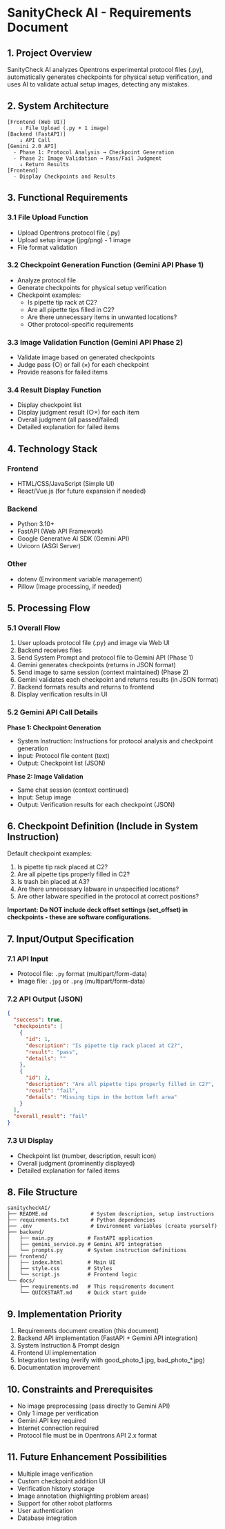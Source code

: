 # SanityCheck AI - Requirements Document

## 1. Project Overview

SanityCheck AI analyzes Opentrons experimental protocol files (.py), automatically generates checkpoints for physical setup verification, and uses AI to validate actual setup images, detecting any mistakes.

## 2. System Architecture

```
[Frontend (Web UI)]
    ↓ File Upload (.py + 1 image)
[Backend (FastAPI)]
    ↓ API Call
[Gemini 2.0 API]
  - Phase 1: Protocol Analysis → Checkpoint Generation
  - Phase 2: Image Validation → Pass/Fail Judgment
    ↓ Return Results
[Frontend]
  - Display Checkpoints and Results
```

## 3. Functional Requirements

### 3.1 File Upload Function

- Upload Opentrons protocol file (.py)
- Upload setup image (jpg/png) - 1 image
- File format validation

### 3.2 Checkpoint Generation Function (Gemini API Phase 1)

- Analyze protocol file
- Generate checkpoints for physical setup verification
- Checkpoint examples:
    - Is pipette tip rack at C2?
    - Are all pipette tips filled in C2?
    - Are there unnecessary items in unwanted locations?
    - Other protocol-specific requirements

### 3.3 Image Validation Function (Gemini API Phase 2)

- Validate image based on generated checkpoints
- Judge pass (○) or fail (×) for each checkpoint
- Provide reasons for failed items

### 3.4 Result Display Function

- Display checkpoint list
- Display judgment result (○×) for each item
- Overall judgment (all passed/failed)
- Detailed explanation for failed items

## 4. Technology Stack

### Frontend

- HTML/CSS/JavaScript (Simple UI)
- React/Vue.js (for future expansion if needed)

### Backend

- Python 3.10+
- FastAPI (Web API Framework)
- Google Generative AI SDK (Gemini API)
- Uvicorn (ASGI Server)

### Other

- dotenv (Environment variable management)
- Pillow (Image processing, if needed)

## 5. Processing Flow

### 5.1 Overall Flow

1. User uploads protocol file (.py) and image via Web UI
2. Backend receives files
3. Send System Prompt and protocol file to Gemini API (Phase 1)
4. Gemini generates checkpoints (returns in JSON format)
5. Send image to same session (context maintained) (Phase 2)
6. Gemini validates each checkpoint and returns results (in JSON format)
7. Backend formats results and returns to frontend
8. Display verification results in UI

### 5.2 Gemini API Call Details

**Phase 1: Checkpoint Generation**

- System Instruction: Instructions for protocol analysis and checkpoint generation
- Input: Protocol file content (text)
- Output: Checkpoint list (JSON)

**Phase 2: Image Validation**

- Same chat session (context continued)
- Input: Setup image
- Output: Verification results for each checkpoint (JSON)

## 6. Checkpoint Definition (Include in System Instruction)

Default checkpoint examples:

1. Is pipette tip rack placed at C2?
2. Are all pipette tips properly filled in C2?
3. Is trash bin placed at A3?
4. Are there unnecessary labware in unspecified locations?
5. Are other labware specified in the protocol at correct positions?

**Important: Do NOT include deck offset settings (set_offset) in checkpoints - these are software configurations.**

## 7. Input/Output Specification

### 7.1 API Input

- Protocol file: `.py` format (multipart/form-data)
- Image file: `.jpg` or `.png` (multipart/form-data)

### 7.2 API Output (JSON)

```json
{
  "success": true,
  "checkpoints": [
    {
      "id": 1,
      "description": "Is pipette tip rack placed at C2?",
      "result": "pass",
      "details": ""
    },
    {
      "id": 2,
      "description": "Are all pipette tips properly filled in C2?",
      "result": "fail",
      "details": "Missing tips in the bottom left area"
    }
  ],
  "overall_result": "fail"
}
```

### 7.3 UI Display

- Checkpoint list (number, description, result icon)
- Overall judgment (prominently displayed)
- Detailed explanation for failed items

## 8. File Structure

```
sanitycheckAI/
├── README.md              # System description, setup instructions
├── requirements.txt       # Python dependencies
├── .env                   # Environment variables (create yourself)
├── backend/
│   ├── main.py           # FastAPI application
│   ├── gemini_service.py # Gemini API integration
│   └── prompts.py        # System instruction definitions
├── frontend/
│   ├── index.html        # Main UI
│   ├── style.css         # Styles
│   └── script.js         # Frontend logic
└── docs/
    ├── requirements.md   # This requirements document
    └── QUICKSTART.md     # Quick start guide
```

## 9. Implementation Priority

1. Requirements document creation (this document)
2. Backend API implementation (FastAPI + Gemini API integration)
3. System Instruction & Prompt design
4. Frontend UI implementation
5. Integration testing (verify with good_photo_1.jpg, bad_photo_*.jpg)
6. Documentation improvement

## 10. Constraints and Prerequisites

- No image preprocessing (pass directly to Gemini API)
- Only 1 image per verification
- Gemini API key required
- Internet connection required
- Protocol file must be in Opentrons API 2.x format

## 11. Future Enhancement Possibilities

- Multiple image verification
- Custom checkpoint addition UI
- Verification history storage
- Image annotation (highlighting problem areas)
- Support for other robot platforms
- User authentication
- Database integration

